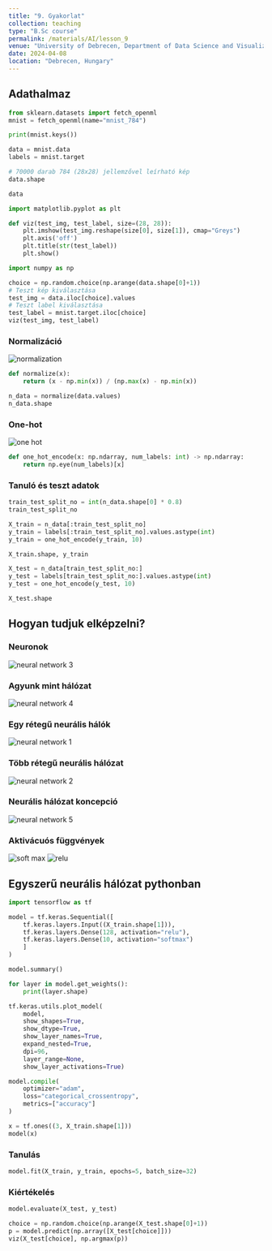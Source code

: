 ```yaml
---
title: "9. Gyakorlat"
collection: teaching
type: "B.Sc course"
permalink: /materials/AI/lesson_9
venue: "University of Debrecen, Department of Data Science and Visualization"
date: 2024-04-08
location: "Debrecen, Hungary"
---
```


## Adathalmaz

```python
from sklearn.datasets import fetch_openml
mnist = fetch_openml(name="mnist_784")
```

```python
print(mnist.keys())
```

```python
data = mnist.data
labels = mnist.target
```

```python
# 70000 darab 784 (28x28) jellemzővel leírható kép
data.shape
```

```python
data
```

```python
import matplotlib.pyplot as plt

def viz(test_img, test_label, size=(28, 28)):
    plt.imshow(test_img.reshape(size[0], size[1]), cmap="Greys")
    plt.axis('off')
    plt.title(str(test_label))
    plt.show()
```

```python
import numpy as np

choice = np.random.choice(np.arange(data.shape[0]+1))
# Teszt kép kiválasztása
test_img = data.iloc[choice].values
# Teszt label kiválasztása
test_label = mnist.target.iloc[choice]
viz(test_img, test_label)
```

### Normalizáció

<img src="https://robertlakatos.github.io/me/materials/AI/images/norm.jpg" alt="normalization">

```python
def normalize(x):
    return (x - np.min(x)) / (np.max(x) - np.min(x))
```

```python
n_data = normalize(data.values)
n_data.shape
```

### One-hot

<img src="https://robertlakatos.github.io/me/materials/AI/images/one_hot.png" alt="one hot">

```python
def one_hot_encode(x: np.ndarray, num_labels: int) -> np.ndarray:
    return np.eye(num_labels)[x]
```

### Tanuló és teszt adatok

```python
train_test_split_no = int(n_data.shape[0] * 0.8)
train_test_split_no
```

```python
X_train = n_data[:train_test_split_no]
y_train = labels[:train_test_split_no].values.astype(int)
y_train = one_hot_encode(y_train, 10)

X_train.shape, y_train
```

```python
X_test = n_data[train_test_split_no:]
y_test = labels[train_test_split_no:].values.astype(int)
y_test = one_hot_encode(y_test, 10)

X_test.shape
```

## Hogyan tudjuk elképzelni?

### Neuronok

<img src="https://robertlakatos.github.io/me/materials/AI/images/nn_3.png" alt="neural network 3">

### Agyunk mint hálózat

<img src="https://robertlakatos.github.io/me/materials/AI/images/nn_4.jpg" alt="neural network 4">

### Egy rétegű neurális hálók

<img src="https://robertlakatos.github.io/me/materials/AI/images/nn_1.png" alt="neural network 1">

### Több rétegű neurális hálózat

<img src="https://robertlakatos.github.io/me/materials/AI/images/nn_2.png" alt="neural network 2">

### Neurális hálózat koncepció

<img src="https://robertlakatos.github.io/me/materials/AI/images/nn_5.png" alt="neural network 5">

### Aktivácuós függvények

<img src="https://robertlakatos.github.io/me/materials/AI/images/soft_max.png" alt="soft max">

<img src="https://robertlakatos.github.io/me/materials/AI/images/relu.png" alt="relu">

## Egyszerű neurális hálózat pythonban

```python
import tensorflow as tf

model = tf.keras.Sequential([
    tf.keras.layers.Input((X_train.shape[1])),
    tf.keras.layers.Dense(128, activation="relu"),
    tf.keras.layers.Dense(10, activation="softmax")
    ]
)
```

```python
model.summary()
```

```python
for layer in model.get_weights():
    print(layer.shape)
```

```python
tf.keras.utils.plot_model(
    model,
    show_shapes=True,
    show_dtype=True,
    show_layer_names=True,
    expand_nested=True,
    dpi=96,
    layer_range=None,
    show_layer_activations=True)
```

```python
model.compile(
    optimizer="adam", 
    loss="categorical_crossentropy", 
    metrics=["accuracy"]
)
```

```python
x = tf.ones((3, X_train.shape[1]))
model(x)
```

### Tanulás

```python
model.fit(X_train, y_train, epochs=5, batch_size=32)
```

### Kiértékelés

```python
model.evaluate(X_test, y_test)
```

```python
choice = np.random.choice(np.arange(X_test.shape[0]+1))
p = model.predict(np.array([X_test[choice]]))
viz(X_test[choice], np.argmax(p))
```
